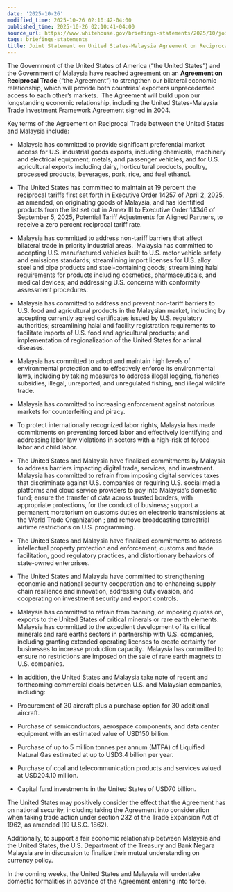 ```yaml
---
date: '2025-10-26'
modified_time: 2025-10-26 02:10:42-04:00
published_time: 2025-10-26 02:10:41-04:00
source_url: https://www.whitehouse.gov/briefings-statements/2025/10/joint-statement-on-united-states-malaysia-agreement-on-reciprocal-trade/
tags: briefings-statements
title: Joint Statement on United States-Malaysia Agreement on Reciprocal Trade
---
```

 
The Government of the United States of America (“the United States”) and
the Government of Malaysia have reached agreement on an **Agreement on
Reciprocal Trade** (“the Agreement”) to strengthen our bilateral
economic relationship, which will provide both countries’ exporters
unprecedented access to each other’s markets.  The Agreement will build
upon our longstanding economic relationship, including the United
States-Malaysia Trade Investment Framework Agreement signed in 2004.

Key terms of the Agreement on Reciprocal Trade between the United States
and Malaysia include:

-   Malaysia has committed to provide significant preferential market
    access for U.S. industrial goods exports, including chemicals,
    machinery and electrical equipment, metals, and passenger vehicles,
    and for U.S. agricultural exports including dairy, horticultural
    products, poultry, processed products, beverages, pork, rice, and
    fuel ethanol.

<!-- -->

-   The United States has committed to maintain at 19 percent the
    reciprocal tariffs first set forth in Executive Order 14257 of April
    2, 2025, as amended, on originating goods of Malaysia, and has
    identified products from the list set out in Annex III to Executive
    Order 14346 of September 5, 2025, Potential Tariff Adjustments for
    Aligned Partners, to receive a zero percent reciprocal tariff rate.

<!-- -->

-   Malaysia has committed to address non-tariff barriers that affect
    bilateral trade in priority industrial areas.  Malaysia has
    committed to accepting U.S. manufactured vehicles built to U.S.
    motor vehicle safety and emissions standards; streamlining import
    licenses for U.S. alloy steel and pipe products and steel-containing
    goods; streamlining halal requirements for products including
    cosmetics, pharmaceuticals, and medical devices; and addressing U.S.
    concerns with conformity assessment procedures. 

<!-- -->

-   Malaysia has committed to address and prevent non-tariff barriers to
    U.S. food and agricultural products in the Malaysian market,
    including by accepting currently agreed certificates issued by U.S.
    regulatory authorities; streamlining halal and facility registration
    requirements to facilitate imports of U.S. food and agricultural
    products; and implementation of regionalization of the United States
    for animal diseases. 

<!-- -->

-   Malaysia has committed to adopt and maintain high levels of
    environmental protection and to effectively enforce its
    environmental laws, including by taking measures to address illegal
    logging, fisheries subsidies, illegal, unreported, and unregulated
    fishing, and illegal wildlife trade.

<!-- -->

-   Malaysia has committed to increasing enforcement against notorious
    markets for counterfeiting and piracy.

<!-- -->

-   To protect internationally recognized labor rights, Malaysia has
    made commitments on preventing forced labor and effectively
    identifying and addressing labor law violations in sectors with a
    high-risk of forced labor and child labor.

<!-- -->

-   The United States and Malaysia have finalized commitments by
    Malaysia to address barriers impacting digital trade, services, and
    investment.  Malaysia has committed to refrain from imposing digital
    services taxes that discriminate against U.S. companies or requiring
    U.S. social media platforms and cloud service providers to pay into
    Malaysia’s domestic fund; ensure the transfer of data across trusted
    borders, with appropriate protections, for the conduct of business;
    support a permanent moratorium on customs duties on electronic
    transmissions at the World Trade Organization ; and remove
    broadcasting terrestrial airtime restrictions on U.S. programming.

<!-- -->

-   The United States and Malaysia have finalized commitments to address
    intellectual property protection and enforcement, customs and trade
    facilitation, good regulatory practices, and distortionary behaviors
    of state-owned enterprises.

<!-- -->

-   The United States and Malaysia have committed to strengthening
    economic and national security cooperation and to enhancing supply
    chain resilience and innovation, addressing duty evasion, and
    cooperating on investment security and export controls.

<!-- -->

-   Malaysia has committed to refrain from banning, or imposing quotas
    on, exports to the United States of critical minerals or rare earth
    elements.  Malaysia has committed to the expedient development of
    its critical minerals and rare earths sectors in partnership with
    U.S. companies, including granting extended operating licenses to
    create certainty for businesses to increase production capacity. 
    Malaysia has committed to ensure no restrictions are imposed on the
    sale of rare earth magnets to U.S. companies.

<!-- -->

-   In addition, the United States and Malaysia take note of recent and
    forthcoming commercial deals between U.S. and Malaysian companies,
    including: 

<!-- -->

-   Procurement of 30 aircraft plus a purchase option for 30 additional
    aircraft.

<!-- -->

-   Purchase of semiconductors, aerospace components, and data center
    equipment with an estimated value of USD150 billion.

<!-- -->

-   Purchase of up to 5 million tonnes per annum (MTPA) of Liquified
    Natural Gas estimated at up to USD3.4 billion per year.

<!-- -->

-   Purchase of coal and telecommunication products and services valued
    at USD204.10 million.

<!-- -->

-   Capital fund investments in the United States of USD70 billion.

The United States may positively consider the effect that the Agreement
has on national security, including taking the Agreement into
consideration when taking trade action under section 232 of the Trade
Expansion Act of 1962, as amended (19 U.S.C. 1862).

Additionally, to support a fair economic relationship between Malaysia
and the United States, the U.S. Department of the Treasury and Bank
Negara Malaysia are in discussion to finalize their mutual understanding
on currency policy.

In the coming weeks, the United States and Malaysia will undertake
domestic formalities in advance of the Agreement entering into force.   
